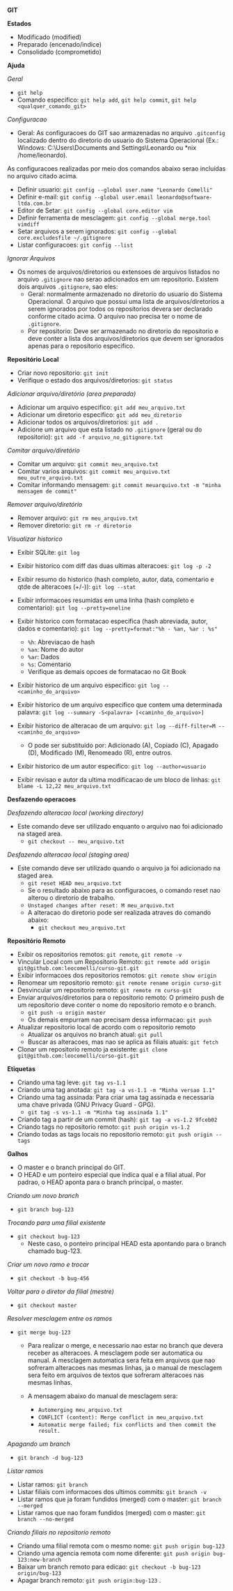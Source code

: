 **GIT**

**Estados**
- Modificado (modified)
- Preparado (encenado/indice)
- Consolidado (comprometido)

**Ajuda**

*Geral*
- `git help`
- Comando especifico: `git help add`, `git help commit`, `git help <qualquer_comando_git>`

*Configuracao*
- Geral: As configuracoes do GIT sao armazenadas no arquivo `.gitconfig` localizado dentro do diretorio do usuario do Sistema Operacional (Ex.: Windows: C:\Users\Documents and Settings\Leonardo ou *nix /home/leonardo).

As configuracoes realizadas por meio dos comandos abaixo serao incluídas no arquivo citado acima.
- Definir usuario: `git config --global user.name "Leonardo Comelli"`
- Definir e-mail: `git config --global user.email leonardo@software-ltda.com.br`
- Editor de Setar: `git config --global core.editor vim`
- Definir ferramenta de mesclagem: `git config --global merge.tool vimdiff`
- Setar arquivos a serem ignorados: `git config --global core.excludesfile ~/.gitignore`
- Listar configuracoes: `git config --list`

*Ignorar Arquivos*
- Os nomes de arquivos/diretorios ou extensoes de arquivos listados no arquivo `.gitignore` nao serao adicionados em um repositorio. Existem dois arquivos `.gitignore`, sao eles:
  - Geral: normalmente armazenado no diretorio do usuario do Sistema Operacional. O arquivo que possui uma lista de arquivos/diretorios a serem ignorados por todos os repositorios devera ser declarado conforme citado acima. O arquivo nao precisa ter o nome de `.gitignore`.
  - Por repositorio: Deve ser armazenado no diretorio do repositorio e deve conter a lista dos arquivos/diretorios que devem ser ignorados apenas para o repositorio especifico.

**Repositório Local**

- Criar novo repositorio: `git init`
- Verifique o estado dos arquivos/diretorios: `git status`

*Adicionar arquivo/diretório (area preparada)*
- Adicionar um arquivo especifico: `git add meu_arquivo.txt`
- Adicionar um diretorio especifico: `git add meu_diretorio`
- Adicionar todos os arquivos/diretorios: `git add .`
- Adicione um arquivo que esta listado no `.gitignore` (geral ou do repositorio): `git add -f arquivo_no_gitignore.txt`

*Comitar arquivo/diretório*
- Comitar um arquivo: `git commit meu_arquivo.txt`
- Comitar varios arquivos: `git commit meu_arquivo.txt meu_outro_arquivo.txt`
- Comitar informando mensagem: `git commit meuarquivo.txt -m "minha mensagem de commit"`

*Remover arquivo/diretório*
- Remover arquivo: `git rm meu_arquivo.txt`
- Remover diretorio: `git rm -r diretorio`

*Visualizar historico*
- Exibir SQLite: `git log`
- Exibir historico com diff das duas ultimas alteracoes: `git log -p -2`
- Exibir resumo do historico (hash completo, autor, data, comentario e qtde de alteracoes (+/-)): `git log --stat`
- Exibir informacoes resumidas em uma linha (hash completo e comentario): `git log --pretty=oneline`
- Exibir historico com formatacao especifica (hash abreviada, autor, dados e comentario): `git log --pretty=format:"%h - %an, %ar : %s"`
  - `%h`: Abreviacao de hash
  - `%an`: Nome do autor
  - `%ar`: Dados
  - `%s`: Comentario
  - Verifique as demais opcoes de formatacao no Git Book

- Exibir historico de um arquivo especifico: `git log -- <caminho_do_arquivo>`
- Exibir historico de um arquivo especifico que contem uma determinada palavra: `git log --summary -S<palavra> [<caminho_do_arquivo>]`
- Exibir historico de alteracao de um arquivo: `git log --diff-filter=M -- <caminho_do_arquivo>`
  - O pode ser substituido por: Adicionado (A), Copiado (C), Apagado (D), Modificado (M), Renomeado (R), entre outros.
- Exibir historico de um autor especifico: `git log --author=usuario`
- Exibir revisao e autor da ultima modificacao de um bloco de linhas: `git blame -L 12,22 meu_arquivo.txt`

**Desfazendo operacoes**

*Desfazendo alteracao local (working directory)*
- Este comando deve ser utilizado enquanto o arquivo nao foi adicionado na staged area.
  - `git checkout -- meu_arquivo.txt`

*Desfazendo alteracao local (staging area)*
- Este comando deve ser utilizado quando o arquivo ja foi adicionado na staged area.
  - `git reset HEAD meu_arquivo.txt`
  - Se o resultado abaixo para as configuracoes, o comando reset nao alterou o diretorio de trabalho.
  - `Unstaged changes after reset: M meu_arquivo.txt`
  - A alteracao do diretorio pode ser realizada atraves do comando abaixo:
    - `git checkout meu_arquivo.txt`

**Repositório Remoto**

- Exibir os repositorios remotos: `git remote`, `git remote -v`
- Vincular Local com um Repositorio Remoto: `git remote add origin git@github.com:leocomelli/curso-git.git`
- Exibir informacoes dos repositorios remotos: `git remote show origin`
- Renomear um repositorio remoto: `git remote rename origin curso-git`
- Desvincular um repositorio remoto: `git remote rm curso-git`
- Enviar arquivos/diretorios para o repositorio remoto: O primeiro push de um repositorio deve conter o nome do repositorio remoto e o branch.
  - `git push -u origin master`
  - Os demais empurram nao precisam dessa informacao: `git push`
- Atualizar repositorio local de acordo com o repositorio remoto
  - Atualizar os arquivos no branch atual: `git pull`
  - Buscar as alteracoes, mas nao se aplica as filiais atuais: `git fetch`
- Clonar um repositorio remoto ja existente: `git clone git@github.com:leocomelli/curso-git.git`

**Etiquetas**

- Criando uma tag leve: `git tag vs-1.1`
- Criando uma tag anotada: `git tag -a vs-1.1 -m "Minha versao 1.1"`
- Criando uma tag assinada: Para criar uma tag assinada e necessaria uma chave privada (GNU Privacy Guard - GPG).
  - `git tag -s vs-1.1 -m "Minha tag assinada 1.1"`
- Criando tag a partir de um commit (hash): `git tag -a vs-1.2 9fceb02`
- Criando tags no repositorio remoto: `git push origin vs-1.2`
- Criando todas as tags locais no repositorio remoto: `git push origin --tags`

**Galhos**

- O master e o branch principal do GIT.
- O HEAD e um ponteiro especial que indica qual e a filial atual. Por padrao, o HEAD aponta para o branch principal, o master.

*Criando um novo branch*
- `git branch bug-123`

*Trocando para uma filial existente*
- `git checkout bug-123`
  - Neste caso, o ponteiro principal HEAD esta apontando para o branch chamado bug-123.

*Criar um novo ramo e trocar*
- `git checkout -b bug-456`

*Voltar para o diretor da filial (mestre)*
- `git checkout master`

*Resolver mesclagem entre os ramos*
- `git merge bug-123`
  - Para realizar o merge, e necessario nao estar no branch que devera receber as alteracoes. A mesclagem pode ser automatica ou manual. A mesclagem automatica sera feita em arquivos que nao sofreram alteracoes nas mesmas linhas, ja o manual de mesclagem sera feito em arquivos de textos que sofreram alteracoes nas mesmas linhas.

  - A mensagem abaixo do manual de mesclagem sera:
    - `Automerging meu_arquivo.txt`
    - `CONFLICT (content): Merge conflict in meu_arquivo.txt`
    - `Automatic merge failed; fix conflicts and then commit the result.`

*Apagando um branch*
- `git branch -d bug-123`

*Listar ramos*
- Listar ramos: `git branch`
- Listar filiais com informacoes dos ultimos commits: `git branch -v`
- Listar ramos que ja foram fundidos (merged) com o master: `git branch --merged`
- Listar ramos que nao foram fundidos (merged) com o master: `git branch --no-merged`

*Criando filiais no repositorio remoto*
- Criando uma filial remota com o mesmo nome: `git push origin bug-123`
- Criando uma agencia remota com nome diferente: `git push origin bug-123:new-branch`
- Baixar um branch remoto para edicao: `git checkout -b bug-123 origin/bug-123`
- Apagar branch remoto: `git push origin:bug-123`
.
